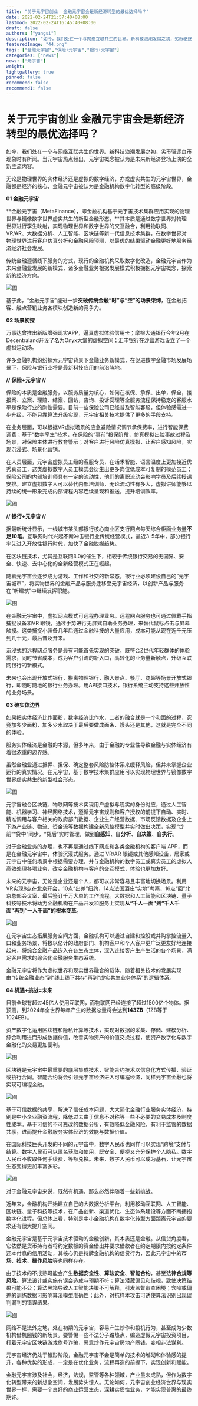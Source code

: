 ```yaml
---
title: "关于元宇宙创业  金融元宇宙会是新经济转型的最优选择吗？"
date: 2022-02-24T21:57:40+08:00
lastmod: 2022-02-24T16:45:40+08:00
draft: false
authors: ["yangsi"]
description: "如今，我们处在一个与网络互联共生的世界。新科技浪潮发展之初，劣币驱逐良币现象时有所闻。当元宇宙热点频出，元宇宙概念被认为是未来新经济登场上演的全新主流内容。"
featuredImage: "44.png"
tags: ["金融元宇宙","保险+元宇宙","银行+元宇宙"]
categories: ["news"]
news: ["元宇宙"]
weight: 
lightgallery: true
pinned: false
recommend: false
recommend1: false
---
```


# 关于元宇宙创业  金融元宇宙会是新经济转型的最优选择吗？ 

如今，我们处在一个与网络互联共生的世界。新科技浪潮发展之初，劣币驱逐良币现象时有所闻。当元宇宙热点频出，元宇宙概念被认为是未来新经济登场上演的全新主流内容。

无论是物理世界的实体经济还是虚拟的数字经济，亦或虚实共生的元宇宙世界，金融都是经济的核心，金融元宇宙被认为是金融机构数字化转型的高级阶段。

**01 金融元宇宙**

**金融元宇宙（MetaFinance），即金融机构基于元宇宙技术集群应用实现的物理世界与镜像数字世界虚实共生的新型金融形态。**其本质是通过数字世界对物理世界进行孪生映射，实现物理世界和数字世界的交互融合，利用物联网、VR/AR、大数据分析、人工智能、区块链等新一代信息技术集群，在数字世界对物理世界进行客户仿真分析和金融风险预测，以最优的结果驱动金融更好地服务经济经济社会发展。

传统金融遵循线下服务的方式，现行的金融机构采取数字化改造，金融元宇宙作为未来金融业发展的新模式，诸多金融业务根据发展模式积极拥抱元宇宙概念，探索新的经济方向。

![图](https://p4.itc.cn/images01/20220629/633fc0a058ae4f0198ccd6ab86a8cdb9.png)

基于此，“金融元宇宙”能进一步**突破传统金融“时”与“空”的场景束缚**，在金融拓客、触点营销业务各模块创造新的竞争力。

**02 场景初探**

万事达曾推出新版增强现实APP，逼真虚拟体验信用卡；摩根大通银行今年2月在Decentraland开设了名为Onyx大堂的虚拟空间；汇丰银行在沙盒游戏设立了一个虚拟运动场。

许多金融机构纷纷探索元宇宙背景下金融业务新模式，在促进数字金融市场发展场景下，保险与银行业将是最新科技应用的前沿阵地。

**// 保险+元宇宙 //**

保险的本质是金融服务，以服务质量为核心，如何在核保、承保、出单，保全，接报案、立案、理赔、结案、回访，咨询、投诉受理等全服务流程保持稳定的客服水平是保险行业的刚性需要。目前一些保险公司已经普及智能客服，但体验感需进一步升级，不能只靠算法升级实现，元宇宙相关技术提供了更多的手段支持。

在业务层面，可以根据VR虚拟场景的应急避险情况调节承保费率，进行智能保费调费；基于“数字孪生”技术，在保险的“事前”投保阶段，仿真模拟出险事故过程及场景，对保险主体进行教育警示；对客户进行风险仿真模拟，让客户感知风险，实现沉浸式、场景化营销。

在人员层面，元宇宙虚拟员工级的客服专员，在话术智能、语言温度上更加接近优秀真员工，这类虚拟数字人员工模式会衍生出更多岗位低成本可复制的模范员工；保险公司的内部培训师具有一定的流动性，他们的离职流动会影响学员及后续授课安排。建立虚拟数字人可以替代内部培训师，无论流动性有多大，虚拟讲师能够以持续的统一形象完成内部课程内容连续呈现和推送，提升培训效率。

![图](https://p7.itc.cn/images01/20220629/da656682846b4883b526905d66854c11.png)

**// 银行+元宇宙 //**

据最新统计显示，一线城市某头部银行核心商业区支行网点每天综合柜面业务量**不足10笔**。互联网时代兴起不断冲击银行业传统经营模式，最近3-5年中，部分银行率先进入开放性银行时代，加快了金融脱媒趋势。

在区块链技术，尤其是互联网3.0的催生下，相较于传统银行交易的无国界、安全、快速、去中心化的全新经营模式正在崛起。

随着元宇宙会逐步成为游戏、工作和社交的新常态，银行业必须建设自己的“元宇宙城市”，将实物世界的金融产品与服务迁移至元宇宙经济，以创新产品与服务在“新建筑”中继续发挥职能。

![图](https://p2.itc.cn/images01/20220629/f83b2eadac5c49d4ae1190e4e5a99463.png)

在金融元宇宙中，虚拟网点模式可远程办理业务。远程网点服务也可通过佩戴手指捕捉设备和VR 眼镜，通过手势进行无屏式自助业务办理，来替代鼠标点击与屏幕触摸。这类捕捉小装备几年后通过金融科技的大量应用，成本可能从现在近千元压到几十元，最后普及开来。

沉浸式的远程网点服务是最有可能首先实现的突破，既符合Z世代年轻群体的体验需求，同时节省成本，成为客户引流的新入口，高转化的业务量新触点，升级互联网银行的新模式。

未来也会出现开放式银行，搬离物理银行，融入景点、餐厅、商超等场景开放式银行，即随时随地的银行业务办理。用API接口技术，银行系统主动支持这些开放性的业务场景。

**03 破实体边界**

如果把实体经济比作面粉，数字经济比作水，二者的融合就是一个和面的过程，究竟加多少面粉，加多少水取决于最后要做成面条、馒头还是其他，这就是完全不同的体验。

服务实体经济是金融的本源，但多年来，由于金融的专业性导致金融与实体经济有着很浓重的边界感。

虽然金融业通过抵押、担保、确定整套风险防控体系来缓释风险，但并未掌握企业运行的真实情况。在元宇宙，基于数字技术集群应用可以实现物理世界与镜像数字世界虚实共生的新型社会形态。

![图](https://p2.itc.cn/images01/20220629/ce66d7955a9d4a4a8c1f089ac78b7dda.png)

元宇宙融合区块链、物联网等技术实现用户虚拟与现实的身份对应，通过人工智能、机器学习、神经网络技术，遵循元宇宙规则和客户授权的前提下自动、实时、精准调用与客户相关的政府部门数据、企业生产经营数据、市场反馈数据及企业上下游产业链、物流、资金流等数据构建全新风控模型并实时做出决策，实现“贷前”“贷中”同步，“贷后”实时管理，做到**自感知**、**自分析**、**自决策**、**自执行**。

对于金融业务的办理，也不再是通过线下网点和各类金融机构的客户端 APP，而是在金融元宇宙中，体验沉浸式服务。通过 VR/AR 眼镜或其他感知设备，居家或元宇宙中任何场景中根据需要办理，并与金融机构的数字员工或真实员工的虚拟人高效处理各项业务，改变金融机构与客户的交互模式，体验也更加友好。

未来的元宇宙，无论是企业还是个人，都可以非常容易且丰富地切换场景。利用VR实现8点在北京开会，10点“出差”纽约，14点法国酒庄“实地”考察，16点“回”北京总部会议室，最后签订千万大单的工作流程。大数据和人工智能和区块链、量子科技等技术将助力金融机构在产品开发和服务上实现**从“千人一面”到“千人千面”再到“一人千面”的根本变革**。

![图](https://p7.itc.cn/images01/20220629/313e9b23a1154fb19f425768c6293127.png)

在元宇宙生态拓展服务空间方面，金融机构可以通过自建和控股或并购掌控流量入口和业务场景，将数以亿计的政府部门、机构客户和个人客户更广泛更友好地连接起来，将综合金融产品嵌入在各生态主体，深入连接客户生产生活的各个场景，满足客户需求的综合化金融服务生态系统。

金融元宇宙将作为虚拟世界和现实世界融合的载体，随着相关技术的发展实现由“传统金融业态”到“线上线下共存”再到“虚实共生业务体系”的逻辑体系。

**04 机遇+挑战=未来**

目前全球有超过45亿人使用互联网，而物联网已经连接了超过1500亿个物体。据预测，到2024年全世界每年产生的数据总量将会达到**143ZB**（1ZB等于1024EB）。

资产数字化运用区块链和隐私计算等技术，实现对数据的采集、存储、建模分析、综合利用进而形成数据价值，改善实物资产的价值交换过程，使资产数字化与数字金融化的交易更加便利。

![图](https://p6.itc.cn/images01/20220629/754fb6c7b4904c10b40e60ed3333b2be.png)

区块链是元宇宙中最重要的底层集成技术，智能合约技术以信息化方式传播、验证或执行合同。智能合约将会引领元宇宙经济进入可编程经济，同样元宇宙金融也将实现可编程金融。

![图](https://p8.itc.cn/images01/20220629/cc88b425de31447ea9a0c6a451dcd530.png)

基于可信数据的共享，解决了信任成本问题，大大简化金融行业服务实体经济，特别是中小企业融资流程，降低过去由于信息不对称等一些不必要的交易成本及制度性成本。基于可信的不可篡改的数据分析，有效降低金融风险，有利于监管的数据共享，进而提升金融服务实体经济的效能与数据价值。

在国际科技巨头开发的不同的元宇宙中，数字人民币也同样可以实现“跨境”支付与结算。数字人民币可以匿名获取和使用，既安全、便捷又充分保护个人隐私。数字人民币不收取任何手续费，等额兑换。未来，数字人民币可以成为基石，让元宇宙生态变得更加丰富多彩。

![图](https://p4.itc.cn/images01/20220629/c2e0061e599b4cd48296ac5bc2657c46.png)

对于金融元宇宙来说，既然有机遇，那么必然伴随着一些新挑战。

近年来，金融机构开始建立自己的大数据分析平台，利用移动互联网、人工智能、区块链、量子科技等技术，在产品创新、渠道优化、生态体系建设等方面不断拥抱数字化进程。但总体上看，特别是中小金融机构在数字化转型方面距离元宇宙的要求还有很大提升空间。

金融元宇宙是基于元宇宙技术驱动的金融创新，其本质还是金融。从信贷角度看，它依然是货币持有者将约定数额的资金借出并要求借款者在约定期限内按约定条件还本付息的信用活动，其核心仍是持牌金融机构的信贷行为，因此元宇宙中的**市场**、**技术**、**操作风险**等也同样存在。

由于技术的不成熟可能会产生**数据安全性**、**算法安全**、**智能合约**，甚至**法律合规等风险**。算法设计或实施有误会造成与预期不符；算法潜藏偏见和歧视，致使决策结果可能不公；算法黑箱导致人工智能决策不可解释，引发监督审查困境；含噪或偏差的训练数据可影响算法模型准确性；此外，对抗样本攻击可诱使算法识别出现误判漏判的错误结果。

![图](https://p6.itc.cn/images01/20220629/e4f80e8caa4044a281ef41a881760088.jpeg)

网络不是法外之地，处在初期的元宇宙，容易产生炒作和投机行为，甚至成为少数机构借机圈钱的新场景。要警惕一些不法分子蹭热点，编造虚假元宇宙投资项目，打着元宇宙区块链游戏旗号诈骗，恶意炒作元宇宙房地产圈钱，变相非法谋利。

元宇宙经济仍处于雏形阶段，金融元宇宙不会是简单的技术的堆砌和体验感的提升，各种优势的形成，一定是在优化业务，流程再造的前提下，实现创新和赋能。

金融元宇宙涉及社会，经济，法规，监管等各种领域，产业虽未成熟，但作为数字化转型带来的新想象空间，发展势头惊人。无论如何，元宇宙创业经济世界与现实世界一样，需要一个良好的商业运营生态，深耕实质性业务，才能实现普惠的最终期许。